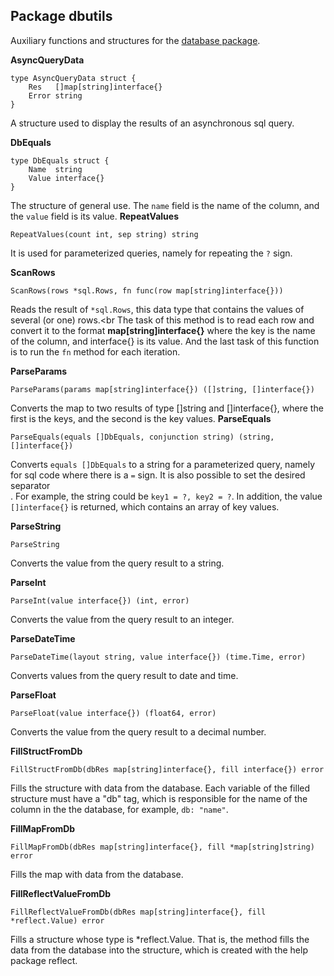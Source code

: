 ## Package dbutils
Auxiliary functions and structures for the [database package](https://github.com/uwine4850/foozy/blob/master/docs/en/database.md).

__AsyncQueryData__
```
type AsyncQueryData struct {
    Res   []map[string]interface{}
    Error string
}
```
A structure used to display the results of an asynchronous sql query.

__DbEquals__
```
type DbEquals struct {
    Name  string
    Value interface{}
}
```
The structure of general use. The ``name`` field is the name of the column, and the ``value`` field is its value.
__RepeatValues__
```
RepeatValues(count int, sep string) string
```
It is used for parameterized queries, namely for repeating the ``?`` sign.

__ScanRows__
```
ScanRows(rows *sql.Rows, fn func(row map[string]interface{}))
```
Reads the result of ``*sql.Rows``, this data type that contains the values of several (or one) rows.<br
The task of this method is to read each row and convert it to the format __map[string]interface{}__ where the key is the name of the column,
and interface{} is its value. And the last task of this function is to run the ``fn`` method for each iteration.

__ParseParams__
```
ParseParams(params map[string]interface{}) ([]string, []interface{})
```
Converts the map to two results of type []string and []interface{}, where the first is the keys, and the second is the key values.
__ParseEquals__
```
ParseEquals(equals []DbEquals, conjunction string) (string, []interface{})
```
Converts ``equals []DbEquals`` to a string for a parameterized query, namely for sql code where there is a ``=`` sign.
It is also possible to set the desired separator<br>.
For example, the string could be ``key1 = ?, key2 = ?``. In addition, the value ``[]interface{}`` is returned, which contains an array
of key values.

__ParseString__
```
ParseString
```
Converts the value from the query result to a string.

__ParseInt__
```
ParseInt(value interface{}) (int, error)
```
Converts the value from the query result to an integer.

__ParseDateTime__
```
ParseDateTime(layout string, value interface{}) (time.Time, error)
```
Converts values from the query result to date and time.

__ParseFloat__
```
ParseFloat(value interface{}) (float64, error)
```
Converts the value from the query result to a decimal number.

__FillStructFromDb__
```
FillStructFromDb(dbRes map[string]interface{}, fill interface{}) error
```
Fills the structure with data from the database.
Each variable of the filled structure must have a "db" tag, which is responsible for the name of the column in the
the database, for example, `db: "name"`.

__FillMapFromDb__
```
FillMapFromDb(dbRes map[string]interface{}, fill *map[string]string) error
```
Fills the map with data from the database.

__FillReflectValueFromDb__
```
FillReflectValueFromDb(dbRes map[string]interface{}, fill *reflect.Value) error
```
Fills a structure whose type is *reflect.Value. That is, the method fills the data from the database into the structure, which is created with the help
package reflect.
